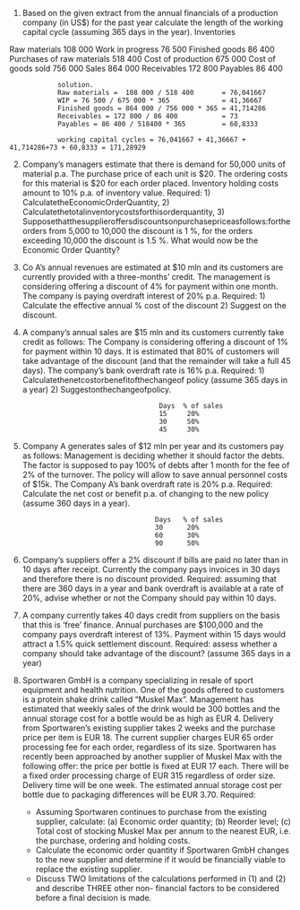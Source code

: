 1. Based on the given extract from the annual financials of a production company (in US$) for the past year calculate the length of the working capital cycle (assuming 365 days in the year).
Inventories

Raw materials   108 000
Work in progress   76 500
Finished goods   86 400
Purchases of raw materials   518 400
Cost of production   675 000
Cost of goods sold   756 000
Sales   864 000
Receivables   172 800
Payables   86 400

                solution.
                Raw materials =  108 000 / 518 400       = 76,041667
                WIP = 76 500 / 675 000 * 365             = 41,36667
                Finished goods = 864 000 / 756 000 * 365 = 41,714286
                Receivables = 172 800 / 86 400           = 73
                Payables = 86 400 / 518400 * 365         = 60,8333
                
                working capital cycles = 76,041667 + 41,36667 + 41,714286+73 + 60,8333 = 171,28929



2. Company’s managers estimate that there is demand for 50,000 units of material p.a. The purchase price of each unit is $20. The ordering costs for this material is $20 for each order placed. Inventory holding costs amount to 10% p.a. of inventory value.
Required:
                1) CalculatetheEconomicOrderQuantity,
                2) Calculatethetotalinventorycostsforthisorderquantity,
                3) Supposethatthesupplieroffersdiscountsonpurchasepriceasfollows:forthe
orders from 5,000 to 10,000 the discount is 1 %, for the orders exceeding 10,000 the discount is 1.5 %. What would now be the Economic Order Quantity?


3. Co A’s annual revenues are estimated at $10 mln and its customers are currently provided with a three-months’ credit. The management is considering offering a discount of 4% for payment within one month. The company is paying overdraft interest of 20% p.a.
Required:
                    1) Calculate the effective annual % cost of the discount
                    2) Suggest on the discount.

4.  A company’s annual sales are $15 mln and its customers currently take credit as
follows:
The Company is considering offering a discount of 1% for payment within 10 days. It is estimated that 80% of customers will take advantage of the discount (and that the remainder will take a full 45 days). The company’s bank overdraft rate is 16% p.a.
Required:
                1) Calculatethenetcostorbenefitofthechangeof policy (assume 365 days in a year)
                2) Suggestonthechangeofpolicy.

                                          Days  % of sales
                                          15     20%
                                          30     50%
                                          45     30%

5. Company A generates sales of $12 mln per year and its customers pay as follows:
Management is deciding whether it should factor the debts. The factor is supposed to pay 100% of debts after 1 month for the fee of 2% of the turnover. The policy will allow to save annual personnel costs of $15k. The Company A’s bank overdraft rate is 20% p.a.
Required: Calculate the net cost or benefit p.a. of changing to the new policy (assume 360 days in a year).

                                        Days   % of sales
                                        30      20%
                                        60      30%
                                        90      50%


6. Company’s suppliers offer a 2% discount if bills are paid no later than in 10 days after receipt. Currently the company pays invoices in 30 days and therefore there is no discount provided.
Required: assuming that there are 360 days in a year and bank overdraft is available at a rate of 20%, advise whether or not the Company should pay within 10 days.


7. A company currently takes 40 days credit from suppliers on the basis that this is ‘free’ finance. Annual purchases are $100,000 and the company pays overdraft interest of 13%. Payment within 15 days would attract a 1.5% quick settlement discount.
Required: assess whether a company should take advantage of the discount? (assume 365 days in a year)


8. Sportwaren GmbH is a company specializing in resale of sport equipment and health nutrition. One of the goods offered to customers is a protein shake drink called “Muskel Max”. Management has estimated that weekly sales of the drink would be 300 bottles and the annual storage cost for a bottle would be as high as EUR 4. Delivery from Sportwaren’s existing supplier takes 2 weeks and the purchase price per item is EUR 18. The current supplier charges EUR 65 order processing fee for each order, regardless of its size. Sportwaren has recently been approached by another supplier of Muskel Max with the following offer: the price per bottle is fixed at EUR 17 each. There will be a fixed order processing charge of EUR 315 regardless of order size. Delivery time will be one week. The estimated annual storage cost per bottle due to packaging differences will be EUR 3.70.
Required:
      - Assuming Sportwaren continues to purchase from the existing supplier, calculate: (a) Economic order quantity; (b) Reorder     level; (c) Total cost of stocking Muskel Max per annum to the nearest EUR, i.e. the purchase, ordering and holding costs.
      -  Calculate the economic order quantity if Sportwaren GmbH changes to the new supplier and determine if it would be financially viable to replace the existing supplier.
      -  Discuss TWO limitations of the calculations performed in (1) and (2) and describe THREE other non- financial factors to be considered before a final decision is made.
